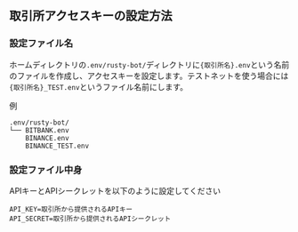 ## 取引所アクセスキーの設定方法

### 設定ファイル名
ホームディレクトリの`.env/rusty-bot/`ディレクトリに`{取引所名}.env`という名前のファイルを作成し、アクセスキーを設定します。テストネットを使う場合には`{取引所名}_TEST.env`というファイル名前にします。

例
```
.env/rusty-bot/
└── BITBANK.env
    BINANCE.env
    BINANCE_TEST.env
```

### 設定ファイル中身

APIキーとAPIシークレットを以下のように設定してください


```{取引所名.env}
API_KEY=取引所から提供されるAPIキー
API_SECRET=取引所から提供されるAPIシークレット
```


